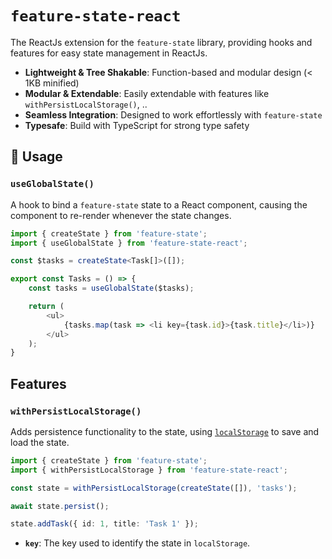 # `feature-state-react`

The ReactJs extension for the `feature-state` library, providing hooks and features for easy state management in ReactJs.

- **Lightweight & Tree Shakable**: Function-based and modular design (< 1KB minified)
- **Modular & Extendable**: Easily extendable with features like `withPersistLocalStorage()`, .. 
- **Seamless Integration**: Designed to work effortlessly with `feature-state`
- **Typesafe**: Build with TypeScript for strong type safety

## 📖 Usage

### `useGlobalState()`

A hook to bind a `feature-state` state to a React component, causing the component to re-render whenever the state changes.

```ts
import { createState } from 'feature-state';
import { useGlobalState } from 'feature-state-react';

const $tasks = createState<Task[]>([]);

export const Tasks = () => {
    const tasks = useGlobalState($tasks);

    return (
        <ul>
            {tasks.map(task => <li key={task.id}>{task.title}</li>)}
        </ul>
    );
}
```

## Features

### `withPersistLocalStorage()`

Adds persistence functionality to the state, using [`localStorage`](https://developer.mozilla.org/en-US/docs/Web/API/Window/localStorage?retiredLocale=de) to save and load the state.

```ts
import { createState } from 'feature-state';
import { withPersistLocalStorage } from 'feature-state-react';

const state = withPersistLocalStorage(createState([]), 'tasks');

await state.persist();

state.addTask({ id: 1, title: 'Task 1' });
```

- **`key`**: The key used to identify the state in `localStorage`.

